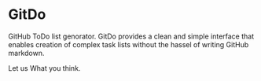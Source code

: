 GitDo
=====

GitHub ToDo list genorator. GitDo provides a clean and simple interface that enables creation of complex task lists without the hassel of writing GitHub markdown.

Let us What you think.
